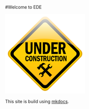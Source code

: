 #Welcome to EDE

![This page is still under construction](img/Under_construction.png)

This site is build using [mkdocs](http://mkdocs.org).

